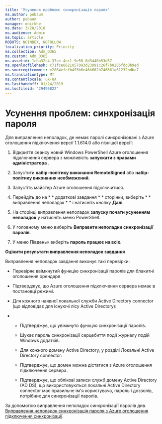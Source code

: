 ```yaml
---
title: 'Усунення проблем: синхронізація пароля'
ms.author: pebaum
author: pebaum
manager: mnirkhe
ms.date: 3/20/2018
ms.audience: Admin
ms.topic: article
ROBOTS: NOINDEX, NOFOLLOW
localization_priority: Priority
ms.collection: Adm_O365
ms.custom: Adm_O365
ms.assetid: 1cba32c4-37ce-4ec1-9e58-8d3440b53d57
ms.openlocfilehash: c71fce8621057093d23891c26f7b0285fdc8b9ed
ms.sourcegitcommit: e2864efcfb493b6e46b662b746661a61232bdba7
ms.translationtype: MT
ms.contentlocale: uk-UA
ms.lasthandoff: 01/24/2019
ms.locfileid: "29495822"
---
```

# <a name="troubleshoot-password-synchronization"></a>Усунення проблем: синхронізація пароля

Для виправлення неполадок, де немає паролі синхронізовані з Azure оголошення підключення версії 1.1.614.0 або пізнішої версії:
  
1. Відкриття сеансу новий Windows PowerShell Azure оголошення підключення сервера з можливість **запускати з правами адміністратора** . 
    
2. Запустити **набір-політику виконання RemoteSigned** або **набір-політику виконання необмежений**. 
    
3. Запустіть майстер Azure оголошення підключитися.
    
4. Перейдіть до на * * додаткові завдання * * сторінки, виберіть * * виправлення неполадок * * і натисніть кнопку **Далі**. 
    
5. На сторінці виправлення неполадок **запуску почати усуненням неполадок** у натисніть меню PowerShell. 
    
6. У головному меню виберіть **Виправити неполадки синхронізації паролів**. 
    
7. У меню Південь» виберіть **пароль працює на всіх**. 
    
 **Оцінити результати виправлення неполадок завдання**
  
Виправлення неполадок завдання виконує такі перевірки:
  
- Перевіряє ввімкнутий функцію синхронізації паролів для блакитні оголошення орендаря.
    
- Підтверджує, що Azure оголошення підключення сервера немає в постановці режимі.
    
- Для кожного наявної локальної служби Active Directory connector (що відповідає для існуючі лісу Active Directory):
    
- 
  - Підтверджує, що увімкнуто функцію синхронізації паролів.
    
  - Шукає пароль синхронізації серцебиття події журналу подій Windows додатків.
    
  - Для кожного домену Active Directory, у розділі Локальні Active Directory connector:
    
  - Підтверджує, що домен можна дістатися з Azure оголошення підключення сервера.
    
  - Підтверджує, що облікові записи служб домену Active Directory (AD DS), що використовуються локальні Active Directory connector має правильне ім'я користувача, пароль і дозволів, потрібних для синхронізації паролів.
    
За допомогою виправлення неполадок синхронізації паролів див. [Виправлення неполадок синхронізація пароля з Azure оголошення підключення синхронізації](https://docs.microsoft.com/en-us/azure/active-directory/connect/active-directory-aadconnectsync-troubleshoot-password-synchronization).
  

